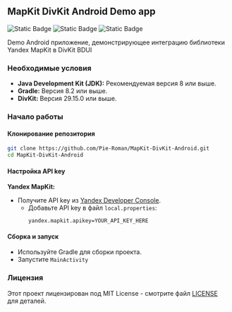 ## MapKit DivKit Android Demo app

![Static Badge](https://img.shields.io/badge/divkit-orange?link=https%3A%2F%2Fgithub.com%2Fdivkit%2Fdivkit) ![Static Badge](https://img.shields.io/badge/mapkit-red?link=https%3A%2F%2Fyandex.ru%2Fmaps-api) ![Static Badge](https://img.shields.io/badge/spring-green)

Demo Android приложение, демонстрирующее интеграцию библиотеки Yandex MapKit в DivKit BDUI

### Необходимые условия

- **Java Development Kit (JDK):** Рекомендуемая версия 8 или выше.
- **Gradle:** Версия 8.2 или выше.
- **DivKit:** Версия 29.15.0 или выше.

### Начало работы

#### Клонирование репозитория

```sh
git clone https://github.com/Pie-Roman/MapKit-DivKit-Android.git
cd MapKit-DivKit-Android
```

#### Настройка API key

**Yandex MapKit:**
- Получите API key из [Yandex Developer Console](https://developer.tech.yandex.ru/services/).
    - Добавьте API key в файл `local.properties`:
      ```properties
      yandex.mapkit.apikey=YOUR_API_KEY_HERE
      ```

#### Сборка и запуск

- Используйте Gradle для сборки проекта.
- Запустите `MainActivity`

### Лицензия

Этот проект лицензирован под MIT License - смотрите файл [LICENSE](LICENSE) для деталей.